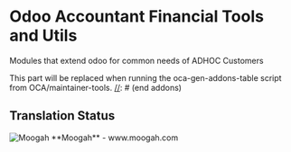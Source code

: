 # Odoo Accountant Financial Tools and Utils

Modules that extend odoo for common needs of ADHOC Customers

[//]: # (addons)
This part will be replaced when running the oca-gen-addons-table script from OCA/maintainer-tools.
[//]: # (end addons)

Translation Status
------------------


<img alt="Moogah" src="http://www.moogah.com/logo.png" />
**Moogah** - www.moogah.com
